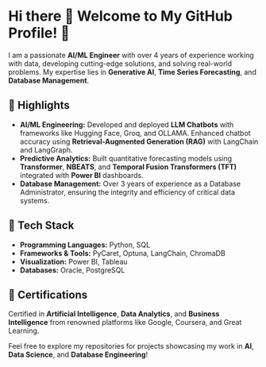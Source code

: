 # Hi there 👋 Welcome to My GitHub Profile! 👋  

I am a passionate **AI/ML Engineer** with over 4 years of experience working with data, developing cutting-edge solutions, and solving real-world problems. My expertise lies in **Generative AI**, **Time Series Forecasting**, and **Database Management**.  

## 🌟 Highlights  
- **AI/ML Engineering:** Developed and deployed **LLM Chatbots** with frameworks like Hugging Face, Groq, and OLLAMA. Enhanced chatbot accuracy using **Retrieval-Augmented Generation (RAG)** with LangChain and LangGraph.  
- **Predictive Analytics:** Built quantitative forecasting models using **Transformer**, **NBEATS**, and **Temporal Fusion Transformers (TFT)** integrated with **Power BI** dashboards.  
- **Database Management:** Over 3 years of experience as a Database Administrator, ensuring the integrity and efficiency of critical data systems.  

## 🔧 Tech Stack  
- **Programming Languages:** Python, SQL  
- **Frameworks & Tools:** PyCaret, Optuna, LangChain, ChromaDB  
- **Visualization:** Power BI, Tableau  
- **Databases:** Oracle, PostgreSQL  

## 🚀 Certifications  
Certified in **Artificial Intelligence**, **Data Analytics**, and **Business Intelligence** from renowned platforms like Google, Coursera, and Great Learning.  


Feel free to explore my repositories for projects showcasing my work in **AI**, **Data Science**, and **Database Engineering**!  


<!--
**haseebabidawan/haseebabidawan** is a ✨ _special_ ✨ repository because its `README.md` (this file) appears on your GitHub profile.


